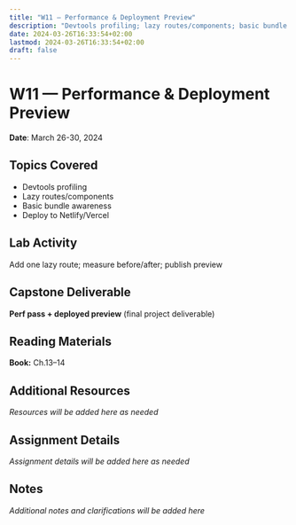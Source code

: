 ```yaml
---
title: "W11 — Performance & Deployment Preview"
description: "Devtools profiling; lazy routes/components; basic bundle awareness; deploy to Netlify/Vercel"
date: 2024-03-26T16:33:54+02:00
lastmod: 2024-03-26T16:33:54+02:00
draft: false
---
```


# W11 — Performance & Deployment Preview

**Date**: March 26-30, 2024

## Topics Covered
- Devtools profiling
- Lazy routes/components
- Basic bundle awareness
- Deploy to Netlify/Vercel

## Lab Activity
Add one lazy route; measure before/after; publish preview

## Capstone Deliverable
**Perf pass + deployed preview** (final project deliverable)

## Reading Materials
**Book:** Ch.13–14

## Additional Resources
*Resources will be added here as needed*

## Assignment Details
*Assignment details will be added here as needed*

## Notes
*Additional notes and clarifications will be added here*
